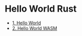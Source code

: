 # Hello World Rust

- [1. Hello World](./hello_world/README.md)
- [2. Hello World WASM](./hello_world_wasm/README.md)